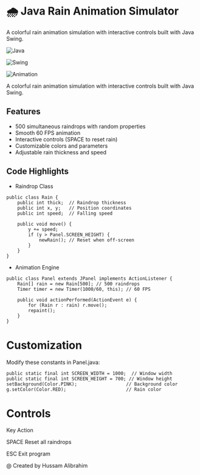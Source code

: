 # 🌧️ Java Rain Animation Simulator
A colorful rain animation simulation with interactive controls built with Java Swing.


![Java](https://img.shields.io/badge/Java-ED8B00?style=for-the-badge&logo=openjdk&logoColor=white)

![Swing](https://img.shields.io/badge/GUI-Java_Swing-007396)

![Animation](https://img.shields.io/badge/Animation-60_FPS-brightgreen)

A colorful rain animation simulation with interactive controls built with Java Swing.



## Features

- 500 simultaneous raindrops with random properties
- Smooth 60 FPS animation
- Interactive controls (SPACE to reset rain)
- Customizable colors and parameters
- Adjustable rain thickness and speed

## Code Highlights
- Raindrop Class
```
public class Rain {
    public int thick;  // Raindrop thickness
    public int x, y;   // Position coordinates
    public int speed;  // Falling speed
    
    public void move() {
        y += speed;
        if (y > Panel.SCREEN_HEIGHT) {
            newRain(); // Reset when off-screen
        }
    }
}
```
- Animation Engine
```
public class Panel extends JPanel implements ActionListener {
    Rain[] rain = new Rain[500]; // 500 raindrops
    Timer timer = new Timer(1000/60, this); // 60 FPS
    
    public void actionPerformed(ActionEvent e) {
        for (Rain r : rain) r.move();
        repaint();
    }
}
```
# Customization
Modify these constants in Panel.java:
```
public static final int SCREEN_WIDTH = 1000;  // Window width
public static final int SCREEN_HEIGHT = 700; // Window height
setBackground(Color.PINK);                  // Background color
g.setColor(Color.RED);                      // Rain color
```
# Controls
Key	Action

SPACE	Reset all raindrops

ESC	Exit program

@ Created by Hussam Alibrahim

